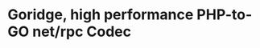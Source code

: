 Goridge, high performance PHP-to-GO net/rpc Codec
=================================================

